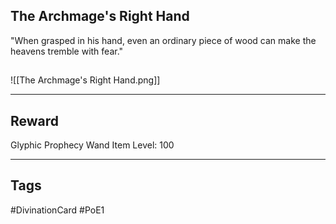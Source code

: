 ## The Archmage's Right Hand
"When grasped in his hand, even an ordinary piece of wood can make the heavens tremble with fear."
## 
![[The Archmage's Right Hand.png]]

---
## Reward
Glyphic Prophecy Wand
Item Level: 100

---
## Tags
#DivinationCard
#PoE1